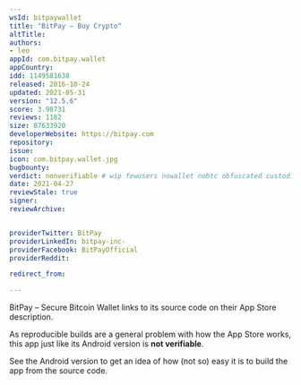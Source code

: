 ```yaml
---
wsId: bitpaywallet
title: "BitPay – Buy Crypto"
altTitle: 
authors:
- leo
appId: com.bitpay.wallet
appCountry: 
idd: 1149581638
released: 2016-10-24
updated: 2021-05-31
version: "12.5.6"
score: 3.98731
reviews: 1182
size: 87633920
developerWebsite: https://bitpay.com
repository: 
issue: 
icon: com.bitpay.wallet.jpg
bugbounty: 
verdict: nonverifiable # wip fewusers nowallet nobtc obfuscated custodial nosource nonverifiable reproducible bounty defunct
date: 2021-04-27
reviewStale: true
signer: 
reviewArchive:


providerTwitter: BitPay
providerLinkedIn: bitpay-inc-
providerFacebook: BitPayOfficial
providerReddit: 

redirect_from:

---
```


BitPay – Secure Bitcoin Wallet links to its source code on their App Store
description.

As reproducible builds are a general problem with how the App Store works,
this app just like its Android version is **not verifiable**.

See the Android version to get an idea of how (not so) easy it is to build the
app from the source code.
